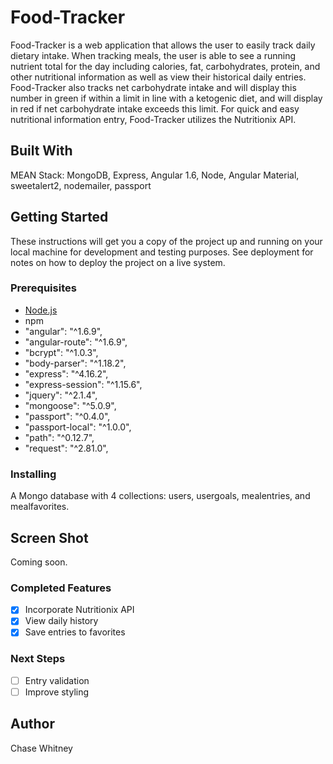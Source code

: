 # Food-Tracker

Food-Tracker is a web application that allows the user to easily track daily dietary intake. When tracking meals, the user is able to see a running nutrient total for the day including calories, fat, carbohydrates, protein, and other nutritional information as well as view their historical daily entries.  Food-Tracker also tracks net carbohydrate intake and will display this number in green if within a limit in line with a ketogenic diet, and will display in red if net carbohydrate intake exceeds this limit. For quick and easy nutritional information entry, Food-Tracker utilizes the Nutritionix API.

## Built With

MEAN Stack: MongoDB, Express, Angular 1.6, Node, Angular Material, sweetalert2, nodemailer, passport

## Getting Started

These instructions will get you a copy of the project up and running on your local machine for development and testing purposes. See deployment for notes on how to deploy the project on a live system.

### Prerequisites

* [Node.js](https://nodejs.org/en/)
* npm
* "angular": "^1.6.9",
* "angular-route": "^1.6.9",
* "bcrypt": "^1.0.3",
* "body-parser": "^1.18.2",
* "express": "^4.16.2",
* "express-session": "^1.15.6",
* "jquery": "^2.1.4",
* "mongoose": "^5.0.9",
* "passport": "^0.4.0",
* "passport-local": "^1.0.0",
* "path": "^0.12.7",
* "request": "^2.81.0",

### Installing

A Mongo database with 4 collections: users, usergoals, mealentries, and mealfavorites.

## Screen Shot

Coming soon.

### Completed Features

- [x] Incorporate Nutritionix API
- [x] View daily history
- [x] Save entries to favorites

### Next Steps

- [ ] Entry validation
- [ ] Improve styling

## Author

Chase Whitney
